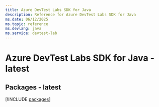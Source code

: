 ```yaml
---
title: Azure DevTest Labs SDK for Java
description: Reference for Azure DevTest Labs SDK for Java
ms.date: 06/12/2025
ms.topic: reference
ms.devlang: java
ms.service: devtest-lab
---
```

# Azure DevTest Labs SDK for Java - latest
## Packages - latest
[!INCLUDE [packages](devtest-labs-index.md)]